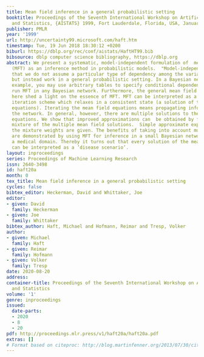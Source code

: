 ```yaml
---
title: Mean field inference in a general probabilistic setting
booktitle: Proceedings of the Seventh International Workshop on Artificial Intelligence
  and Statistics, {AISTATS} 1999, Fort Lauderdale, Florida, USA, January 3-6, 1999
publisher: PMLR
year: '1999'
url: http://uncertainty99.microsoft.com/haft.htm
timestamp: Tue, 19 Jun 2018 18:30:12 +0200
biburl: https://dblp.org/rec/conf/aistats/HaftHT99.bib
bibsource: dblp computer science bibliography, https://dblp.org
abstract: We present a systematic, model-independent formulation of  mean field theory
  (MFT) as an inference method in probabilistic models.  "Model-independent" means
  that we do not assume a particular type of dependency among the variables of a domain
  but instead work in a general probabilistic setting. In a Bayesian network, for
  example, you may use arbitrary tables to specify conditional dependencies and thus
  run MFT in any Bayesian network. Furthermore, the general mean field equations derived
  here shed a light on the essence of MFT. MFT can be interpreted as a <em>local</em>
  iteration scheme which relaxes in a consistent state (a solution of the mean field
  equations). Iterating the mean field equations means propagating information through
  the network. In general, however, there are multiple solutions to the mean field
  equations. We show that improved approximations can  be obtained by forming a weighted
  mixture of the multiple mean field solutions.  Simple approximate expressions for
  the mixture weights are given. The benefits of taking into account multiple solutions
  are demonstrated by using MFT for inference in a small Bayesian network representing
  a medical domain. Thereby it turns out that every solution of the mean field equations
  can be interpreted as a ’disease scenario’.
layout: inproceedings
series: Proceedings of Machine Learning Research
issn: 2640-3498
id: haft20a
month: 0
tex_title: Mean field inference in a general probabilistic setting
cycles: false
bibtex_editor: Heckerman, David and Whittaker, Joe
editor:
- given: David
  family: Heckerman
- given: Joe
  family: Whittaker
bibtex_author: Haft, Michael and Hofmann, Reimar and Tresp, Volker
author:
- given: Michael
  family: Haft
- given: Reimar
  family: Hofmann
- given: Volker
  family: Tresp
date: 2020-08-20
address: 
container-title: Proceedings of the Seventh International Workshop on Artificial Intelligence
  and Statistics
volume: '1'
genre: inproceedings
issued:
  date-parts:
  - 2020
  - 8
  - 20
pdf: http://proceedings.mlr.press/v1/haft20a/haft20a.pdf
extras: []
# Format based on citeproc: http://blog.martinfenner.org/2013/07/30/citeproc-yaml-for-bibliographies/
---
```

